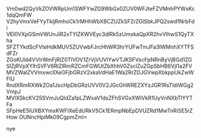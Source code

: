 Vm0wd2QyVkZOVWRpUm1SWFYwZG9WbGx0ZUV0WFJteFZVMnhPYWxKc1dqQmFW
V2hyVmxVeFYyTkljRmhoCk1rMHhWbXBCZUZkSFZrZGlSbkJPQ2swd1NrbFdi
VEI0VXpGSmVWUnJiR2xTYlZKWVEyc3dlRk5zUmxkaQpXR2hvVlhwS1QyTXha
SFZTYkdScFVteHdkMUV5ZUVwbFJrcHhWR3hrYUFwTmJFa3lWMnhXYTFSdFZr
ZGoKUld4VVlrWmFjRlZ0TlVOV1ZrVjVUVlYwVTJKSFVscFpNRnByVjBGd1ZG
SlZjRVpXYlhSVFV6RlZlRmRZCmFGWUtZbXhhV0ZsclZuZGpSbHB6VjI1a2FV
MVZWalZVVmxwcllXeGFjbGRzV2xkaVdHaE1Wa2RrZDJGVwpXbkppUkZwWFlU
RndXRmRXWkZOa1JscHpDbGRzUVV0V2JGcGhWREZXYzJGR1RsTldiWGg2VmpJ
MVlXSkcKV25SVmJuQldZa1pLZWxaV1dsZFhSVGxXWlVkR1UyVnNXbTlYYTFa
SFpHeE5lUXBXYmxKWFlXeEdURkV5Ck1ERmpNbEpDVUZRd1MwTnRiSE5rZHow
OUNncHpiMk09CgpmZmI=

nye